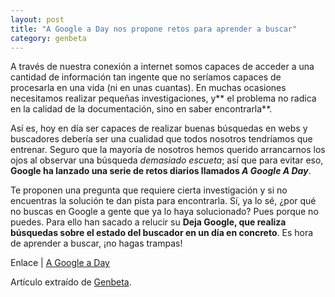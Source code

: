 ```yaml
---
layout: post
title: "A Google a Day nos propone retos para aprender a buscar"
category: genbeta
---
```





A través de nuestra conexión a internet somos capaces de acceder a una
cantidad de información tan ingente que no seríamos capaces de procesarla en
una vida (ni en unas cuantas). En muchas ocasiones necesitamos realizar
pequeñas investigaciones, y** el problema no radica en la calidad de la
documentación, sino en saber encontrarla**.

Así es, hoy en día ser capaces de realizar buenas búsquedas en webs y
buscadores debería ser una cualidad que todos nosotros tendríamos que
entrenar. Seguro que la mayoría de nosotros hemos querido arrancarnos los ojos
al observar una búsqueda _demasiado escueta_; así que para evitar eso,
**Google ha lanzado una serie de retos diarios llamados _A Google A Day_**.

Te proponen una pregunta que requiere cierta investigación y si no encuentras
la solución te dan pista para encontrarla. Sí, ya lo sé, ¿por qué no buscas en
Google a gente que ya lo haya solucionado? Pues porque no puedes. Para ello
han sacado a relucir su **Deja Google, que realiza búsquedas sobre el estado
del buscador en un día en concreto**. Es hora de aprender a buscar, ¡no hagas
trampas!

Enlace | [A Google a Day](http://agoogleaday.com)

Artículo extraído de [Genbeta](http://www.genbeta.com).